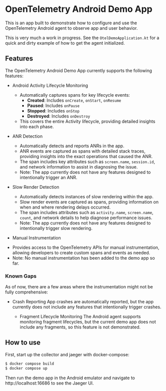 
# OpenTelemetry Android Demo App

This is an app built to demonstrate how to configure and use the OpenTelemetry Android agent
to observe app and user behavior.

This is very much a work in progress. See the `OtelDemoApplication.kt` for 
a quick and dirty example of how to get the agent initialized.

## Features

The OpenTelemetry Android Demo App currently supports the following features:

[//]: # (Are those too long/the info too basic? Should it be saying that its automatic?)
* Android Activity Lifecycle Monitoring
  - Automatically captures spans for key lifecycle events:
    - **Created**: Includes `onCreate`, `onStart`, `onResume`
    - **Paused**: Includes `onPause`
    - **Stopped**: Includes `onStop`
    - **Destroyed**: Includes `onDestroy`
  - This covers the entire Activity lifecycle, providing detailed insights into each phase.

* ANR Detection
  - Automatically detects and reports ANRs in the app.
  - ANR events are captured as spans with detailed stack traces, providing insights into the exact operations that caused the ANR.
  - The span includes key attributes such as `screen.name`, `session.id`, and network information to assist in diagnosing the issue.
  - Note: The app currently does not have any features designed to intentionally trigger an ANR.

* Slow Render Detection
  - Automatically detects instances of slow rendering within the app.
  - Slow render events are captured as spans, providing information on when and where rendering delays occurred.
  - The span includes attributes such as `activity.name`, `screen.name`, `count`, and network details to help diagnose performance issues.
  - Note: The app currently does not have any features designed to intentionally trigger slow rendering.

* Manual Instrumentation
- Provides access to the OpenTelemetry APIs for manual instrumentation, allowing developers to create custom spans and events as needed.
- Note: No manual instrumentation has been added to the demo app so far.

### Known Gaps
As of now, there are a few areas where the instrumentation might not be fully comprehensive:

* Crash Reporting
App crashes are automatically reported, but the app currently does not include any features that intentionally trigger crashes.

  * Fragment Lifecycle Monitoring 
The Android agent supports monitoring fragment lifecycles, but the current demo app does not include any fragments, so this feature is not demonstrated.

    
## How to use

First, start up the collector and jaeger with docker-compose:

```bash
$ docker compose build
$ docker compose up
```

Then run the demo app in the Android emulator and navigate to http://localhost:16686
to see the Jaeger UI.
